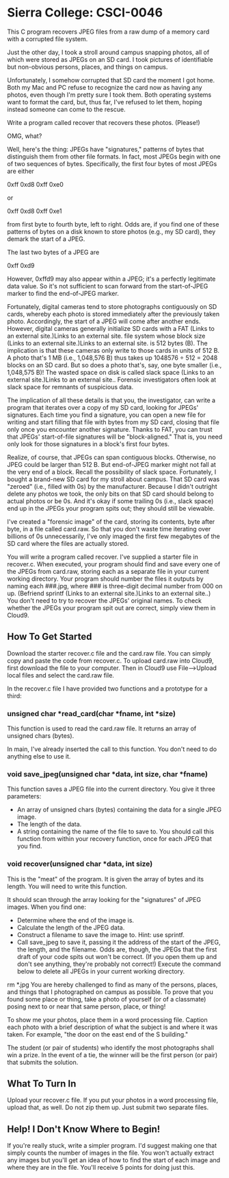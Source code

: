 # Sierra College: CSCI-0046
This C program recovers JPEG files from a raw dump of a memory card with a corrupted file system.

Just the other day, I took a stroll around campus snapping photos, all of which were stored as JPEGs on an SD card. I took pictures of identifiable but non-obvious persons, places, and things on campus.

Unfortunately, I somehow corrupted that SD card the moment I got home. Both my Mac and PC refuse to recognize the card now as having any photos, even though I'm pretty sure I took them. Both operating systems want to format the card, but, thus far, I've refused to let them, hoping instead someone can come to the rescue.

Write a program called recover that recovers these photos. (Please!)

OMG, what?

Well, here's the thing: JPEGs have "signatures," patterns of bytes that distinguish them from other file formats. In fact, most JPEGs begin with one of two sequences of bytes. Specifically, the first four bytes of most JPEGs are either 

0xff 0xd8 0xff 0xe0 

or 

0xff 0xd8 0xff 0xe1 

from first byte to fourth byte, left to right. Odds are, if you find one of these patterns of bytes on a disk known to store photos (e.g., my SD card), they demark the start of a JPEG.

The last two bytes of a JPEG are

0xff 0xd9

However, 0xffd9 may also appear within a JPEG; it's a perfectly legitimate data value. So it's not sufficient to scan forward from the start-of-JPEG marker to find the end-of-JPEG marker.

Fortunately, digital cameras tend to store photographs contiguously on SD cards, whereby each photo is stored immediately after the previously taken photo. Accordingly, the start of a JPEG will come after another ends. However, digital cameras generally initialize SD cards with a FAT (Links to an external site.)Links to an external site. file system whose block size (Links to an external site.)Links to an external site. is 512 bytes (B). The implication is that these cameras only write to those cards in units of 512 B. A photo that's 1 MB (i.e., 1,048,576 B) thus takes up 1048576 ÷ 512 = 2048 blocks on an SD card. But so does a photo that's, say, one byte smaller (i.e., 1,048,575 B)! The wasted space on disk is called slack space (Links to an external site.)Links to an external site.. Forensic investigators often look at slack space for remnants of suspicious data.

The implication of all these details is that you, the investigator, can write a program that iterates over a copy of my SD card, looking for JPEGs' signatures. Each time you find a signature, you can open a new file for writing and start filling that file with bytes from my SD card, closing that file only once you encounter another signature. Thanks to FAT, you can trust that JPEGs' start-of-file signatures will be "block-aligned." That is, you need only look for those signatures in a block's first four bytes. 

Realize, of course, that JPEGs can span contiguous blocks. Otherwise, no JPEG could be larger than 512 B. But end-of-JPEG marker might not fall at the very end of a block. Recall the possibility of slack space. Fortunately, I bought a brand-new SD card for my stroll about campus. That SD card was "zeroed" (i.e., filled with 0s) by the manufacturer. Because I didn't outright delete any photos we took, the only bits on that SD card should belong to actual photos or be 0s. And it's okay if some trailing 0s (i.e., slack space) end up in the JPEGs your program spits out; they should still be viewable.

I've created a "forensic image" of the card, storing its contents, byte after byte, in a file called card.raw. So that you don't waste time iterating over billions of 0s unnecessarily, I've only imaged the first few megabytes of the SD card where the files are actually stored. 

You will write a program called recover. I've supplied a starter file in recover.c. When executed, your program should find and save every one of the JPEGs from card.raw, storing each as a separate file in your current working directory. Your program should number the files it outputs by naming each ###.jpg, where ### is three-digit decimal number from 000 on up. (Befriend sprintf (Links to an external site.)Links to an external site..) You don't need to try to recover the JPEGs' original names. To check whether the JPEGs your program spit out are correct, simply view them in Cloud9.

## How To Get Started
Download the starter recover.c file and the card.raw file. You can simply copy and paste the code from recover.c. To upload card.raw into Cloud9, first download the file to your computer. Then in Cloud9 use File-->Upload local files and select the card.raw file.

In the recover.c file I have provided two functions and a prototype for a third:

### unsigned char *read_card(char *fname, int *size)
This function is used to read the card.raw file. It returns an array of unsigned chars (bytes).

In main, I've already inserted the call to this function. You don't need to do anything else to use it.

### void save_jpeg(unsigned char *data, int size, char *fname)
This function saves a JPEG file into the current directory. You give it three parameters:

* An array of unsigned chars (bytes) containing the data for a single JPEG image.
* The length of the data.
* A string containing the name of the file to save to.
You should call this function from within your recovery function, once for each JPEG that you find.

### void recover(unsigned char *data, int size)
This is the "meat" of the program. It is given the array of bytes and its length. You will need to write this function.

It should scan through the array looking for the "signatures" of JPEG images. When you find one:

* Determine where the end of the image is.
* Calculate the length of the JPEG data.
* Construct a filename to save the image to. Hint: use sprintf.
* Call save_jpeg to save it, passing it the address of the start of the JPEG, the length, and the filename.
Odds are, though, the JPEGs that the first draft of your code spits out won't be correct. (If you open them up and don't see anything, they're probably not correct!) Execute the command below to delete all JPEGs in your current working directory. 

rm *.jpg
You are hereby challenged to find as many of the persons, places, and things that I photographed on campus as possible. To prove that you found some place or thing, take a photo of yourself (or of a classmate) posing next to or near that same person, place, or thing!

To show me your photos, place them in a word processing file. Caption each photo with a brief description of what the subject is and where it was taken. For example, "the door on the east end of the S building."

The student (or pair of students) who identify the most photographs shall win a prize. In the event of a tie, the winner will be the first person (or pair) that submits the solution.

## What To Turn In
Upload your recover.c file. If you put your photos in a word processing file, upload that, as well. Do not zip them up. Just submit two separate files.

## Help! I Don't Know Where to Begin!
If you're really stuck, write a simpler program. I'd suggest making one that simply counts the number of images in the file. You won't actually extract any images but you'll get an idea of how to find the start of each image and where they are in the file. You'll receive 5 points for doing just this.

